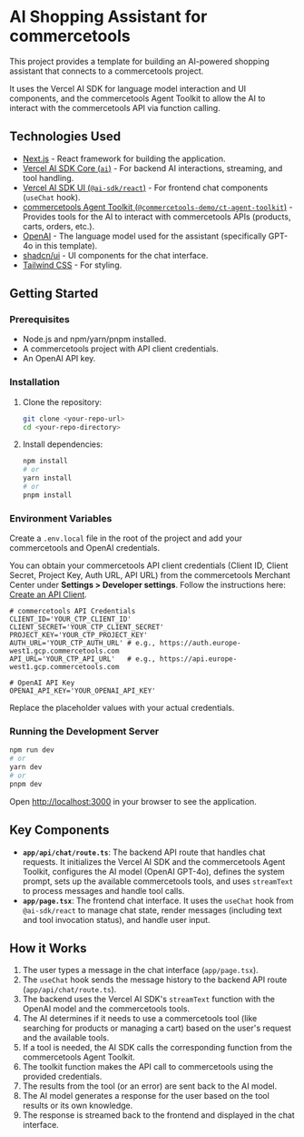 # AI Shopping Assistant for commercetools

This project provides a template for building an AI-powered shopping assistant that connects to a commercetools project.

It uses the Vercel AI SDK for language model interaction and UI components, and the commercetools Agent Toolkit to allow the AI to interact with the commercetools API via function calling.

## Technologies Used

*   [Next.js](https://nextjs.org/) - React framework for building the application.
*   [Vercel AI SDK Core (`ai`)](https://sdk.vercel.ai/docs) - For backend AI interactions, streaming, and tool handling.
*   [Vercel AI SDK UI (`@ai-sdk/react`)](https://sdk.vercel.ai/docs/ai-sdk-ui) - For frontend chat components (`useChat` hook).
*   [commercetools Agent Toolkit (`@commercetools-demo/ct-agent-toolkit`)](https://github.com/commercetools-demo/ct-agent-toolkit) - Provides tools for the AI to interact with commercetools APIs (products, carts, orders, etc.).
*   [OpenAI](https://openai.com/) - The language model used for the assistant (specifically GPT-4o in this template).
*   [shadcn/ui](https://ui.shadcn.com/) - UI components for the chat interface.
*   [Tailwind CSS](https://tailwindcss.com/) - For styling.

## Getting Started

### Prerequisites

*   Node.js and npm/yarn/pnpm installed.
*   A commercetools project with API client credentials.
*   An OpenAI API key.

### Installation

1.  Clone the repository:
    ```bash
    git clone <your-repo-url>
    cd <your-repo-directory>
    ```
2.  Install dependencies:
    ```bash
    npm install
    # or
    yarn install
    # or
    pnpm install
    ```

### Environment Variables

Create a `.env.local` file in the root of the project and add your commercetools and OpenAI credentials.

You can obtain your commercetools API client credentials (Client ID, Client Secret, Project Key, Auth URL, API URL) from the commercetools Merchant Center under **Settings > Developer settings**. Follow the instructions here: [Create an API Client](https://docs.commercetools.com/getting-started/create-api-client).

```env
# commercetools API Credentials
CLIENT_ID='YOUR_CTP_CLIENT_ID'
CLIENT_SECRET='YOUR_CTP_CLIENT_SECRET'
PROJECT_KEY='YOUR_CTP_PROJECT_KEY'
AUTH_URL='YOUR_CTP_AUTH_URL' # e.g., https://auth.europe-west1.gcp.commercetools.com
API_URL='YOUR_CTP_API_URL'   # e.g., https://api.europe-west1.gcp.commercetools.com

# OpenAI API Key
OPENAI_API_KEY='YOUR_OPENAI_API_KEY'
```

Replace the placeholder values with your actual credentials.

### Running the Development Server

```bash
npm run dev
# or
yarn dev
# or
pnpm dev
```

Open [http://localhost:3000](http://localhost:3000) in your browser to see the application.

## Key Components

*   **`app/api/chat/route.ts`**: The backend API route that handles chat requests. It initializes the Vercel AI SDK and the commercetools Agent Toolkit, configures the AI model (OpenAI GPT-4o), defines the system prompt, sets up the available commercetools tools, and uses `streamText` to process messages and handle tool calls.
*   **`app/page.tsx`**: The frontend chat interface. It uses the `useChat` hook from `@ai-sdk/react` to manage chat state, render messages (including text and tool invocation status), and handle user input.

## How it Works

1.  The user types a message in the chat interface (`app/page.tsx`).
2.  The `useChat` hook sends the message history to the backend API route (`app/api/chat/route.ts`).
3.  The backend uses the Vercel AI SDK's `streamText` function with the OpenAI model and the commercetools tools.
4.  The AI determines if it needs to use a commercetools tool (like searching for products or managing a cart) based on the user's request and the available tools.
5.  If a tool is needed, the AI SDK calls the corresponding function from the commercetools Agent Toolkit.
6.  The toolkit function makes the API call to commercetools using the provided credentials.
7.  The results from the tool (or an error) are sent back to the AI model.
8.  The AI model generates a response for the user based on the tool results or its own knowledge.
9.  The response is streamed back to the frontend and displayed in the chat interface.
